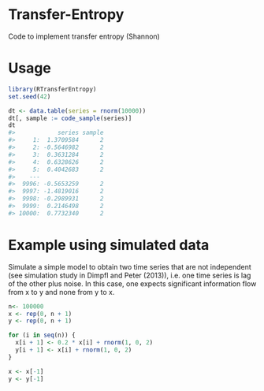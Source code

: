 # Transfer-Entropy
Code to implement transfer entropy (Shannon)

# Usage
``` r
library(RTransferEntropy)
set.seed(42)

dt <- data.table(series = rnorm(10000))
dt[, sample := code_sample(series)]
dt
#>            series sample
#>     1:  1.3709584      2
#>     2: -0.5646982      2
#>     3:  0.3631284      2
#>     4:  0.6328626      2
#>     5:  0.4042683      2
#>    ---                  
#>  9996: -0.5653259      2
#>  9997: -1.4819016      2
#>  9998: -0.2989931      2
#>  9999:  0.2146498      2
#> 10000:  0.7732340      2
```
# Example using simulated data 
Simulate a simple model to obtain two time series that are not independent (see simulation study in Dimpfl and Peter (2013)),
i.e. one time series is lag of the other plus noise. In this case, one expects significant information flow from x to y 
and none from y to x.

``` r
n<- 100000
x <- rep(0, n + 1)
y <- rep(0, n + 1)

for (i in seq(n)) {
  x[i + 1] <- 0.2 * x[i] + rnorm(1, 0, 2)
  y[i + 1] <- x[i] + rnorm(1, 0, 2)
}

x <- x[-1]
y <- y[-1]
